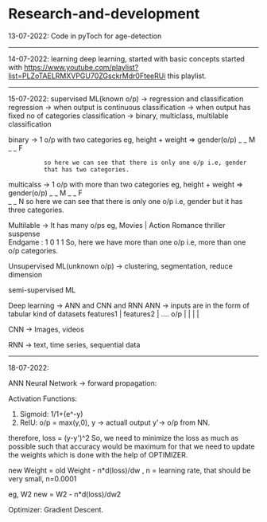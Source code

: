 # Research-and-development
13-07-2022:
Code in pyToch for age-detection 
________________________________________________


14-07-2022:
learning deep learning, started with basic concepts
started with https://www.youtube.com/playlist?list=PLZoTAELRMXVPGU70ZGsckrMdr0FteeRUi this playlist.
________________________________________________


15-07-2022:
supervised ML(known o/p) -> regression and classification
regression -> when output is continuous
classification -> when output has fixed no of categories 
classification -> binary, multiclass, multilable classification

binary -> 1 o/p with two categories eg, 
            height + weight => gender(o/p) 
              _        _          M
              _        _          F  
              
              so here we can see that there is only one o/p i.e, gender 
              that has two categories.
 
multicalss -> 1 o/p with more than two categories eg,
             height + weight => gender(o/p) 
              _        _          M
              _        _          F  
              _        _          N
              so here we can see that there is only one o/p i.e, gender
              but it has three categories.
              
Multilable -> It has many o/ps eg,
         Movies |  Action    Romance   thriller   suspense  
        Endgame :     1         0         1          1
        So, here we have more than one o/p i.e, more than one o/p categories.


Unsupervised ML(unknown o/p) -> clustering, segmentation, reduce dimension

semi-supervised ML 

Deep learning -> ANN and CNN and  RNN
ANN ->  inputs are in the form of tabular kind of datasets
           features1  |  features2 | ....     o/p
                      |            |
                      |            |
                      
                       
CNN ->  Images, videos 

RNN -> text, time series, sequential data
____________________________________________________

18-07-2022:

ANN
Neural Network ->
forward propagation: 
                        
Activation Functions:

1. Sigmoid: 1/1+(e^-y) 
2. RelU: o/p = max(y,0), 
y -> actuall output 
y'-> o/p from NN.

therefore, loss = (y-y')^2 
So, we need to minimize the loss as much as possible such that accuracy would be maximum
for that we need to update the weights which is done with the help of OPTIMIZER.

new Weight  = old Weight - n*d(loss)/dw           , n = learning rate, that should be very small, n=0.0001

eg,  W2 new = W2 - n*d(loss)/dw2 

Optimizer: Gradient Descent.























